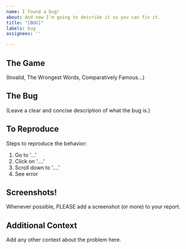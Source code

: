 ```yaml
---
name: I found a bug!
about: And now I'm going to describe it so you can fix it.
title: "[BUG]"
labels: bug
assignees: ''

---
```


## The Game
(Invalid, The Wrongest Words, Comparatively Famous...)

## The Bug
(Leave a clear and concise description of what the bug is.)

## To Reproduce
Steps to reproduce the behavior:
1. Go to '...'
2. Click on '....'
3. Scroll down to '....'
4. See error

## Screenshots!
Whenever possible, PLEASE add a screenshot (or more) to your report.

## Additional Context
Add any other context about the problem here.

